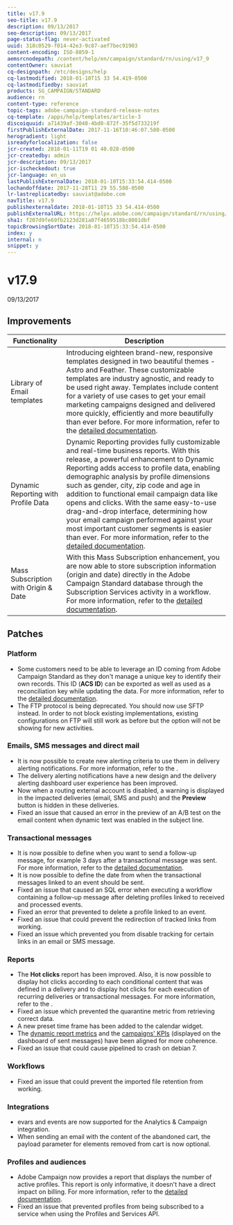 ```yaml
---
title: v17.9
seo-title: v17.9
description: 09/13/2017
seo-description: 09/13/2017
page-status-flag: never-activated
uuid: 318c0529-f014-42e3-9c87-aef7bec91903
content-encoding: ISO-8859-1
aemsrcnodepath: /content/help/en/campaign/standard/rn/using/v17_9
contentOwner: sauviat
cq-designpath: /etc/designs/help
cq-lastmodified: 2018-01-10T15 33 54.419-0500
cq-lastmodifiedby: sauviat
products: SG_CAMPAIGN/STANDARD
audience: rn
content-type: reference
topic-tags: adobe-campaign-standard-release-notes
cq-template: /apps/help/templates/article-3
discoiquuid: a71439af-3048-4bd0-872f-35f5d733219f
firstPublishExternalDate: 2017-11-16T10:46:07.580-0500
herogradient: light
isreadyforlocalization: false
jcr-created: 2018-01-11T19 01 40.028-0500
jcr-createdby: admin
jcr-description: 09/13/2017
jcr-ischeckedout: true
jcr-language: en_us
lastPublishExternalDate: 2018-01-10T15:33:54.414-0500
lochandoffdate: 2017-11-28T11 29 55.588-0500
lr-lastreplicatedby: sauviat@adobe.com
navTitle: v17.9
publishexternaldate: 2018-01-10T15 33 54.414-0500
publishExternalURL: https://helpx.adobe.com/campaign/standard/rn/using/v17_9.html
sha1: f207d9fe69fb2123d281a07f4659518bc8081dbf
topicBrowsingSortDate: 2018-01-10T15:33:54.414-0500
index: y
internal: n
snippet: y
---
```


# v17.9

09/13/2017

## Improvements

|  Functionality  | Description  |
|---|---|
|  Library of Email templates  | Introducing eighteen brand-new, responsive templates designed in two beautiful themes - Astro and Feather. These customizable templates are industry agnostic, and ready to be used right away. Templates include content for a variety of use cases to get your email marketing campaigns designed and delivered more quickly, efficiently and more beautifully than ever before. For more information, refer to the [detailed documentation](../../start/using/about-templates.md#content-templates).  |
|  Dynamic Reporting with Profile Data  | Dynamic Reporting provides fully customizable and real-time business reports. With this release, a powerful enhancement to Dynamic Reporting adds access to profile data, enabling demographic analysis by profile dimensions such as gender, city, zip code and age in addition to functional email campaign data like opens and clicks. With the same easy-to-use drag-and-drop interface, determining how your email campaign performed against your most important customer segments is easier than ever. For more information, refer to the [detailed documentation](../../reporting/using/about-dynamic-reports.md).  |
|  Mass Subscription with Origin & Date  | With this Mass Subscription enhancement, you are now able to store subscription information (origin and date) directly in the Adobe Campaign Standard database through the Subscription Services activity in a workflow. For more information, refer to the [detailed documentation](../../automating/using/subscription-services.md).  |

## Patches

### Platform

* Some customers need to be able to leverage an ID coming from Adobe Campaign Standard as they don't manage a unique key to identify their own records. This ID (**ACS ID**) can be exported as well as used as a reconciliation key while updating the data. For more information, refer to the [detailed documentation](../../developing/using/generating-a-unique-id-for-profiles-and-custom-resources.md).
* The FTP protocol is being deprecated. You should now use SFTP instead. In order to not block existing implementations, existing configurations on FTP will still work as before but the option will not be showing for new activities.

### Emails, SMS messages and direct mail

* It is now possible to create new alerting criteria to use them in delivery alerting notifications. For more information, refer to the .
* The delivery alerting notifications have a new design and the delivery alerting dashboard user experience has been improved.
* Now when a routing external account is disabled, a warning is displayed in the impacted deliveries (email, SMS and push) and the **Preview** button is hidden in these deliveries.
* Fixed an issue that caused an error in the preview of an A/B test on the email content when dynamic text was enabled in the subject line.

### Transactional messages

* It is now possible to define when you want to send a follow-up message, for example 3 days after a transactional message was sent. For more information, refer to the [detailed documentation](../../channels/using/follow-up-messages.md#sending-a-follow-up-message).
* It is now possible to define the date from when the transactional messages linked to an event should be sent.
* Fixed an issue that caused an SQL error when executing a workflow containing a follow-up message after deleting profiles linked to received and processed events.
* Fixed an error that prevented to delete a profile linked to an event.
* Fixed an issue that could prevent the redirection of tracked links from working.
* Fixed an issue which prevented you from disable tracking for certain links in an email or SMS message.

### Reports

* The **Hot clicks** report has been improved. Also, it is now possible to display hot clicks according to each conditional content that was defined in a delivery and to display hot clicks for each execution of recurring deliveries or transactional messages. For more information, refer to the .
* Fixed an issue which prevented the quarantine metric from retrieving correct data.
* A new preset time frame has been added to the calendar widget.
* The [dynamic report metrics](../../reporting/using/indicator-calculation.md) and the [campaigns' KPIs](../../sending/using/confirming-send.md) (displayed on the dashboard of sent messages) have been aligned for more coherence.
* Fixed an issue that could cause pipelined to crash on debian 7.

### Workflows

* Fixed an issue that could prevent the imported file retention from working.

### Integrations

* evars and events are now supported for the Analytics & Campaign integration.
* When sending an email with the content of the abandoned cart, the payload parameter for elements removed from cart is now optional.

### Profiles and audiences

* Adobe Campaign now provides a report that displays the number of active profiles. This report is only informative, it doesn't have a direct impact on billing. For more information, refer to the [detailed documentation](../../audiences/using/active-profiles.md).
* Fixed an issue that prevented profiles from being subscribed to a service when using the Profiles and Services API.


